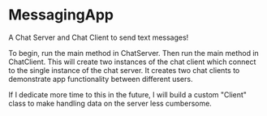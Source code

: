 # MessagingApp
A Chat Server and Chat Client to send text messages!

To begin, run the main method in ChatServer. Then run the main method in ChatClient. This will create two instances of the chat client which connect to the
single instance of the chat server. It creates two chat clients to demonstrate app functionality between different users.

If I dedicate more time to this in the future, I will build a custom "Client" class to make handling data on the server less cumbersome.
